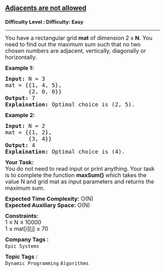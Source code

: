 <h2><a href="https://www.geeksforgeeks.org/problems/adjacents-are-not-allowed3528/1">Adjacents are not allowed</a></h2><h3>Difficulty Level : Difficulty: Easy</h3><hr><div class="problems_problem_content__Xm_eO"><p><span style="font-size:18px">You have a rectangular grid <strong>mat</strong> of dimension 2 x <strong>N</strong>. You need to find out the maximum sum such that no two chosen numbers are adjacent, vertically, diagonally or horizontally.</span></p>

<p><strong><span style="font-size:18px">Example 1:</span></strong></p>

<pre><span style="font-size:18px"><strong>Input:</strong> N = 3
mat = {{1, 4, 5}, 
&nbsp;      {2, 0, 0}}
<strong>Output:</strong> 7
<strong>Explaination:</strong> Optimal choice is (2, 5).</span></pre>

<p><strong><span style="font-size:18px">Example 2:</span></strong></p>

<pre><span style="font-size:18px"><strong>Input:</strong> N = 2
mat = {{1, 2}, 
&nbsp;      {3, 4}}
<strong>Output:</strong> 4
<strong>Explaination:</strong> Optimal choice is (4).</span></pre>

<p><span style="font-size:18px"><strong>Your Task:</strong><br>
You do not need to read input or print anything. Your task is to complete the function <strong>maxSum()</strong> which takes the value N and grid mat as input parameters and returns the maximum sum.</span></p>

<p><span style="font-size:18px"><strong>Expected Time Complexity:</strong> O(N)<br>
<strong>Expected Auxiliary Space:</strong> O(N)</span></p>

<p><span style="font-size:18px"><strong>Constraints:</strong><br>
1 ≤ N ≤ 10000<br>
1 ≤ mat[i][j] ≤ 70</span></p>
</div><p><span style=font-size:18px><strong>Company Tags : </strong><br><code>Epic Systems</code>&nbsp;<br><p><span style=font-size:18px><strong>Topic Tags : </strong><br><code>Dynamic Programming</code>&nbsp;<code>Algorithms</code>&nbsp;